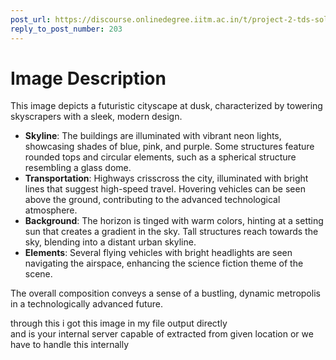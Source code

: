 ```yaml
---
post_url: https://discourse.onlinedegree.iitm.ac.in/t/project-2-tds-solver-discussion-thread/169029/204
reply_to_post_number: 203
---
```

# Image Description

This image depicts a futuristic cityscape at dusk, characterized by towering skyscrapers with a sleek, modern design. 

- **Skyline**: The buildings are illuminated with vibrant neon lights, showcasing shades of blue, pink, and purple. Some structures feature rounded tops and circular elements, such as a spherical structure resembling a glass dome.
- **Transportation**: Highways crisscross the city, illuminated with bright lines that suggest high-speed travel. Hovering vehicles can be seen above the ground, contributing to the advanced technological atmosphere.
- **Background**: The horizon is tinged with warm colors, hinting at a setting sun that creates a gradient in the sky. Tall structures reach towards the sky, blending into a distant urban skyline.
- **Elements**: Several flying vehicles with bright headlights are seen navigating the airspace, enhancing the science fiction theme of the scene.

The overall composition conveys a sense of a bustling, dynamic metropolis in a technologically advanced future.

  
through this i got this image in my file output directly  
and is your internal server capable of extracted from given location or we have to handle this internally